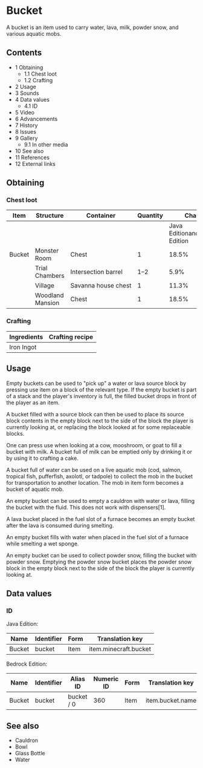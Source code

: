 # Bucket
A bucket is an item used to carry water, lava, milk, powder snow, and various aquatic mobs.

## Contents
- 1 Obtaining
	- 1.1 Chest loot
	- 1.2 Crafting
- 2 Usage
- 3 Sounds
- 4 Data values
	- 4.1 ID
- 5 Video
- 6 Advancements
- 7 History
- 8 Issues
- 9 Gallery
	- 9.1 In other media
- 10 See also
- 11 References
- 12 External links

## Obtaining
### Chest loot
| Item   | Structure        | Container           | Quantity | Chance                         |
|--------|------------------|---------------------|----------|--------------------------------|
|        |                  |                     |          | Java EditionandBedrock Edition |
| Bucket | Monster Room     | Chest               | 1        | 18.5%                          |
|        | Trial Chambers   | Intersection barrel | 1–2      | 5.9%                           |
|        | Village          | Savanna house chest | 1        | 11.3%                          |
|        | Woodland Mansion | Chest               | 1        | 18.5%                          |

### Crafting
| Ingredients | Crafting recipe |
|-------------|-----------------|
| Iron Ingot  |                 |

## Usage
Empty buckets can be used to "pick up" a water or lava source block by pressing use item on a block of the relevant type. If the empty bucket is part of a stack and the player's inventory is full, the filled bucket drops in front of the player as an item. 

A bucket filled with a source block can then be used to place its source block contents in the empty block next to the side of the block the player is currently looking at, or replacing the block looked at for some replaceable blocks.

One can press use when looking at a cow, mooshroom, or goat to fill a bucket with milk. A bucket full of milk can be emptied only by drinking it or by using it to crafting a cake.

A bucket full of water can be used on a live aquatic mob (cod, salmon, tropical fish, pufferfish, axolotl, or tadpole) to collect the mob in the bucket for transportation to another location. The mob in item form becomes a bucket of aquatic mob.

An empty bucket can be used to empty a cauldron with water or lava, filling the bucket with the fluid. This does not work with dispensers[1].

A lava bucket placed in the fuel slot of a furnace becomes an empty bucket after the lava is consumed during smelting.

An empty bucket fills with water when placed in the fuel slot of a furnace while smelting a wet sponge.

An empty bucket can be used to collect powder snow, filling the bucket with powder snow. Emptying the powder snow bucket places the powder snow block in the empty block next to the side of the block the player is currently looking at.

## Data values
### ID
Java Edition:

| Name   | Identifier | Form | Translation key       |
|--------|------------|------|-----------------------|
| Bucket | bucket     | Item | item.minecraft.bucket |

Bedrock Edition:

| Name   | Identifier | Alias ID   | Numeric ID | Form | Translation key  |
|--------|------------|------------|------------|------|------------------|
| Bucket | bucket     | bucket / 0 | 360        | Item | item.bucket.name |

## See also
- Cauldron
- Bowl
- Glass Bottle
- Water

